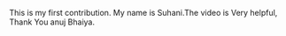 
This is my first contribution. My name is Suhani.The video is Very helpful, Thank You anuj Bhaiya.
